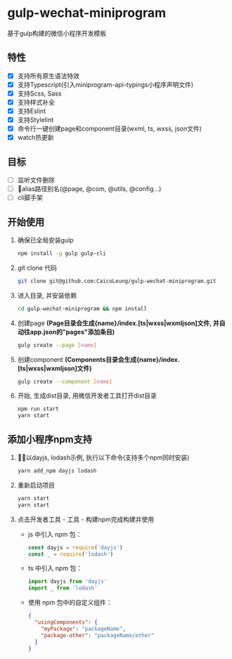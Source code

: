 # gulp-wechat-miniprogram

基于gulp构建的微信小程序开发模板

## 特性

- [x] 支持所有原生语法特效
- [x] 支持Typescript(引入miniprogram-api-typings小程序声明文件)
- [x] 支持Scss, Sass
- [x] 支持样式补全
- [x] 支持Eslint
- [x] 支持Stylelint
- [x] 命令行一键创建page和component目录(wxml, ts, wxss, json文件)
- [x] watch热更新

## 目标

- [ ] 监听文件删除
- [ ] alias路径别名(@page, @com, @utils, @config...)
- [ ] cli脚手架

## 开始使用

1. 确保已全局安装gulp

    ```bash
    npm install -g gulp gulp-cli
    ```

2. git clone 代码

    ```bash
    git clone git@github.com:CaicoLeung/gulp-wechat-miniprogram.git
    ```

3. 进入目录, 并安装依赖

    ```bash
    cd gulp-wechat-miniprogram && npm install
    ```

4. 创建page **(Page目录会生成{name}/index.[ts|wxss|wxmljson]文件, 并自动往app.json的"pages"添加条目)**

    ```bash
    gulp create --page [name]
    ```

5. 创建component **(Components目录会生成{name}/index.[ts|wxss|wxmljson]文件)**

    ```bash
    gulp create --component [name]
    ```

6. 开始, 生成dist目录, 用微信开发者工具打开dist目录

    ```bash
    npm run start
    yarn start
    ```

## 添加小程序npm支持

1. 以dayjs, lodash示例, 执行以下命令(支持多个npm同时安装)

    ```bash
    yarn add_npm dayjs lodash
    ```

2. 重新启动项目

    ```bash
    yarn start
    yarn start
    ```

3. 点击开发者工具 - 工具 - 构建npm完成构建并使用

    - js 中引入 npm 包：

      ```javascript
      const dayjs = require('dayjs')
      const _ = require('lodash')
      ```

    - ts 中引入 npm 包：

      ```typescript
      import dayjs from 'dayjs'
      import _ from 'lodash'
      ```

    - 使用 npm 包中的自定义组件：

      ```json
      {
        "usingComponents": {
          "myPackage": "packageName",
          "package-other": "packageName/other"
        }
      }
      ```
